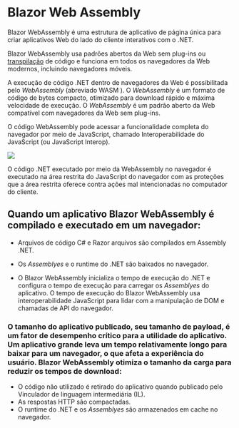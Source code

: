 # Blazor Web Assembly

Blazor WebAssembly é uma estrutura de aplicativo de página única para criar aplicativos Web do lado do cliente interativos com o .NET.

Blazor WebAssembly usa padrões abertos da Web sem plug-ins ou [transpilação](https://pt.stackoverflow.com/questions/189894/o-que-é-transpilação) de código e funciona em todos os navegadores da Web modernos, incluindo navegadores móveis.

A execução de código .NET dentro de navegadores da Web é possibilitada pelo *WebAssembly* (abreviado WASM ). O *WebAssembly* é um formato de código de bytes compacto, otimizado para download rápido e máxima velocidade de execução. O *WebAssembly* é um padrão aberto da Web compatível com navegadores da Web sem plug-ins.

O código WebAssembly pode acessar a funcionalidade completa do navegador por meio de JavaScript, chamado Interoperabilidade do JavaScript (ou JavaScript Interop).

![](https://docs.microsoft.com/pt-br/aspnet/core/blazor/index/_static/blazor-webassembly.png?view=aspnetcore-3.1)

O código .NET executado por meio da WebAssembly no navegador é executado na área restrita do JavaScript do navegador com as proteções que a área restrita oferece contra ações mal intencionadas no computador do cliente.

## Quando um aplicativo Blazor WebAssembly é compilado e executado em um navegador:

- Arquivos de código C# e Razor arquivos são compilados em Assembly .NET. 
- Os *Assemblyes* e o runtime do .NET são baixados no navegador.

- O Blazor WebAssembly inicializa o tempo de execução do .NET e configura o tempo de execução para carregar os *Assemblyes* do aplicativo. O tempo de execução do Blazor WebAssembly usa interoperabilidade JavaScript para lidar com a manipulação de DOM e chamadas de API do navegador.

### O tamanho do aplicativo publicado, seu tamanho de payload, é um fator de desempenho crítico para a utilidade do aplicativo. Um aplicativo grande leva um tempo relativamente longo para baixar para um navegador, o que afeta a experiência do usuário. Blazor WebAssembly otimiza o tamanho da carga para reduzir os tempos de download:

- O código não utilizado é retirado do aplicativo quando publicado pelo Vinculador de linguagem intermediária (IL).
- As respostas HTTP são compactadas.
- O runtime do .NET e os *Assemblyes* são armazenados em cache no navegador.